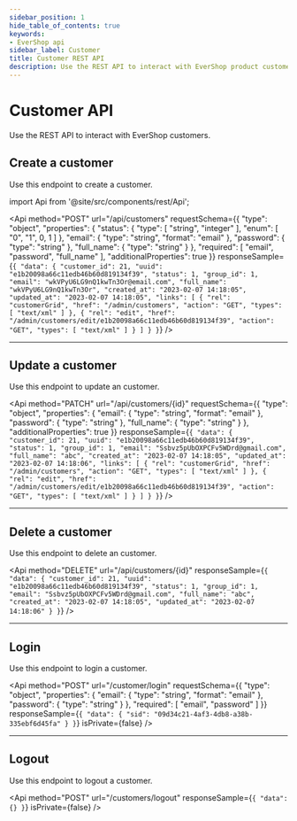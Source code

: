 ```yaml
---
sidebar_position: 1
hide_table_of_contents: true
keywords:
- EverShop api
sidebar_label: Customer
title: Customer REST API
description: Use the REST API to interact with EverShop product customers. Create, update, delete, and get customers.
---
```


# Customer API

Use the REST API to interact with EverShop customers.

## Create a customer

Use this endpoint to create a customer.

import Api from '@site/src/components/rest/Api';

<Api
  method="POST"
  url="/api/customers"
  requestSchema={{
  "type": "object",
  "properties": {
    "status": {
      "type": [
        "string",
        "integer"
      ],
      "enum": [
        "0",
        "1",
        0,
        1
      ]
    },
    "email": {
      "type": "string",
      "format": "email"
    },
    "password": {
      "type": "string"
    },
    "full_name": {
      "type": "string"
    }
  },
  "required": [
    "email",
    "password",
    "full_name"
  ],
  "additionalProperties": true
}}
  responseSample={`{
  "data": {
    "customer_id": 21,
    "uuid": "e1b20098a66c11edb46b60d819134f39",
    "status": 1,
    "group_id": 1,
    "email": "wkVPyU6LG9nQ1kwTn3Or@email.com",
    "full_name": "wkVPyU6LG9nQ1kwTn3Or",
    "created_at": "2023-02-07 14:18:05",
    "updated_at": "2023-02-07 14:18:05",
    "links": [
      {
        "rel": "customerGrid",
        "href": "/admin/customers",
        "action": "GET",
        "types": [
          "text/xml"
        ]
      },
      {
        "rel": "edit",
        "href": "/admin/customers/edit/e1b20098a66c11edb46b60d819134f39",
        "action": "GET",
        "types": [
          "text/xml"
        ]
      }
    ]
  }
}`}
 />

<hr />

## Update a customer

Use this endpoint to update an customer.

<Api
  method="PATCH"
  url="/api/customers/{id}"
  requestSchema={{
  "type": "object",
  "properties": {
    "email": {
      "type": "string",
      "format": "email"
    },
    "password": {
      "type": "string"
    },
    "full_name": {
      "type": "string"
    }
  },
  "additionalProperties": true
}}
  responseSample={`{
  "data": {
    "customer_id": 21,
    "uuid": "e1b20098a66c11edb46b60d819134f39",
    "status": 1,
    "group_id": 1,
    "email": "Ssbvz5pUbOXPCFv5WDrd@gmail.com",
    "full_name": "abc",
    "created_at": "2023-02-07 14:18:05",
    "updated_at": "2023-02-07 14:18:06",
    "links": [
      {
        "rel": "customerGrid",
        "href": "/admin/customers",
        "action": "GET",
        "types": [
          "text/xml"
        ]
      },
      {
        "rel": "edit",
        "href": "/admin/customers/edit/e1b20098a66c11edb46b60d819134f39",
        "action": "GET",
        "types": [
          "text/xml"
        ]
      }
    ]
  }
}`}
 />

 <hr />

 ## Delete a customer

Use this endpoint to delete an customer.

<Api
  method="DELETE"
  url="/api/customers/{id}"
  responseSample={`{
  "data": {
    "customer_id": 21,
    "uuid": "e1b20098a66c11edb46b60d819134f39",
    "status": 1,
    "group_id": 1,
    "email": "Ssbvz5pUbOXPCFv5WDrd@gmail.com",
    "full_name": "abc",
    "created_at": "2023-02-07 14:18:05",
    "updated_at": "2023-02-07 14:18:06"
  }
}`}
 />

 <hr/>

 ## Login

Use this endpoint to login a customer.

<Api
  method="POST"
  url="/customer/login"
  requestSchema={{
  "type": "object",
  "properties": {
    "email": {
      "type": "string",
      "format": "email"
    },
    "password": {
      "type": "string"
    }
  },
  "required": [
    "email",
    "password"
  ]
}}
  responseSample={`{
  "data": {
    "sid": "09d34c21-4af3-4db8-a38b-335ebf6d45fa"
  }
}`}
  isPrivate={false}
 />

<hr/>

 ## Logout

Use this endpoint to logout a customer.

<Api
  method="POST"
  url="/customers/logout"
  responseSample={`{
  "data": {}
}`}
  isPrivate={false}
 />
